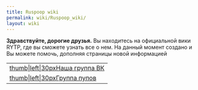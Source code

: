 ```yaml
---
title: Ruspoop wiki
permalink: wiki/Ruspoop_wiki/
layout: wiki
---
```


<mainpage-leftcolumn-start/>

**Здравствуйте, дорогие друзья.** Вы находитесь на официальной вики
RYTP, где вы сможете узнать все о нем. На данный момент создано
[](Служебная:Allpages "wikilink") и Вы можете помочь, дополняя страницы
новой информацией <mainpage-endcolumn/> <mainpage-rightcolumn-start/>

|                                                                                                              |
|--------------------------------------------------------------------------------------------------------------|
| [thumb\|left\|30px](Файл:Vk_icon-icons.com_66681.png "wikilink")[Наша группа ВК](https://vk.com/ruspoopwiki) |
| [thumb\|left\|30px](Файл:Vk_icon-icons.com_66681.png "wikilink")[Группа пупов](https://vk.com/russianpoop)   |

<mainpage-endcolumn/>
